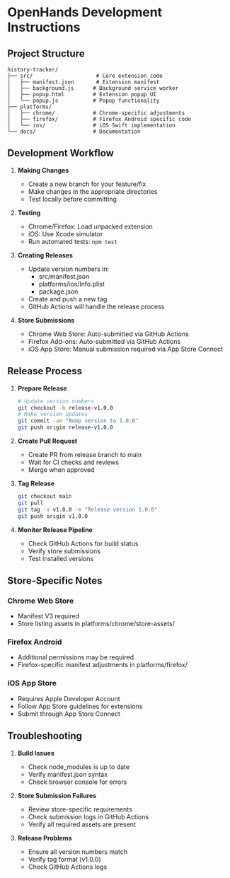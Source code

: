 # OpenHands Development Instructions

## Project Structure

```
history-tracker/
├── src/                    # Core extension code
│   ├── manifest.json       # Extension manifest
│   ├── background.js      # Background service worker
│   ├── popup.html         # Extension popup UI
│   └── popup.js           # Popup functionality
├── platforms/
│   ├── chrome/            # Chrome-specific adjustments
│   ├── firefox/           # Firefox Android specific code
│   └── ios/               # iOS Swift implementation
└── docs/                  # Documentation
```

## Development Workflow

1. **Making Changes**
   - Create a new branch for your feature/fix
   - Make changes in the appropriate directories
   - Test locally before committing

2. **Testing**
   - Chrome/Firefox: Load unpacked extension
   - iOS: Use Xcode simulator
   - Run automated tests: `npm test`

3. **Creating Releases**
   - Update version numbers in:
     - src/manifest.json
     - platforms/ios/Info.plist
     - package.json
   - Create and push a new tag
   - GitHub Actions will handle the release process

4. **Store Submissions**
   - Chrome Web Store: Auto-submitted via GitHub Actions
   - Firefox Add-ons: Auto-submitted via GitHub Actions
   - iOS App Store: Manual submission required via App Store Connect

## Release Process

1. **Prepare Release**
   ```bash
   # Update version numbers
   git checkout -b release-v1.0.0
   # Make version updates
   git commit -am "Bump version to 1.0.0"
   git push origin release-v1.0.0
   ```

2. **Create Pull Request**
   - Create PR from release branch to main
   - Wait for CI checks and reviews
   - Merge when approved

3. **Tag Release**
   ```bash
   git checkout main
   git pull
   git tag -a v1.0.0 -m "Release version 1.0.0"
   git push origin v1.0.0
   ```

4. **Monitor Release Pipeline**
   - Check GitHub Actions for build status
   - Verify store submissions
   - Test installed versions

## Store-Specific Notes

### Chrome Web Store
- Manifest V3 required
- Store listing assets in platforms/chrome/store-assets/

### Firefox Android
- Additional permissions may be required
- Firefox-specific manifest adjustments in platforms/firefox/

### iOS App Store
- Requires Apple Developer Account
- Follow App Store guidelines for extensions
- Submit through App Store Connect

## Troubleshooting

1. **Build Issues**
   - Check node_modules is up to date
   - Verify manifest.json syntax
   - Check browser console for errors

2. **Store Submission Failures**
   - Review store-specific requirements
   - Check submission logs in GitHub Actions
   - Verify all required assets are present

3. **Release Problems**
   - Ensure all version numbers match
   - Verify tag format (v1.0.0)
   - Check GitHub Actions logs